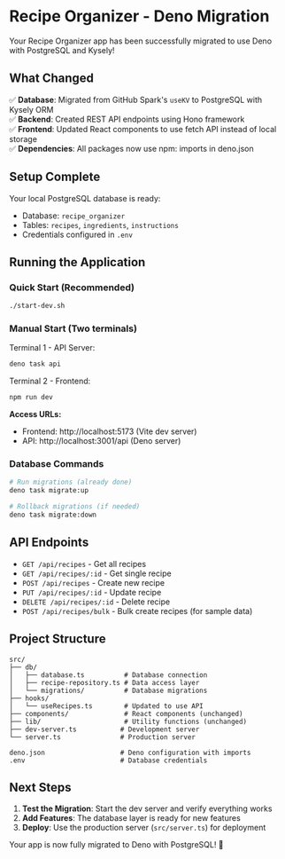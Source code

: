 # Recipe Organizer - Deno Migration

Your Recipe Organizer app has been successfully migrated to use Deno with PostgreSQL and Kysely!

## What Changed

✅ **Database**: Migrated from GitHub Spark's `useKV` to PostgreSQL with Kysely ORM  
✅ **Backend**: Created REST API endpoints using Hono framework  
✅ **Frontend**: Updated React components to use fetch API instead of local storage  
✅ **Dependencies**: All packages now use npm: imports in deno.json  

## Setup Complete

Your local PostgreSQL database is ready:
- Database: `recipe_organizer`
- Tables: `recipes`, `ingredients`, `instructions`
- Credentials configured in `.env`

## Running the Application

### Quick Start (Recommended)
```bash
./start-dev.sh
```

### Manual Start (Two terminals)
Terminal 1 - API Server:
```bash
deno task api
```

Terminal 2 - Frontend:
```bash
npm run dev
```

**Access URLs:**
- Frontend: http://localhost:5173 (Vite dev server)
- API: http://localhost:3001/api (Deno server)

### Database Commands
```bash
# Run migrations (already done)
deno task migrate:up

# Rollback migrations (if needed)
deno task migrate:down
```

## API Endpoints

- `GET /api/recipes` - Get all recipes
- `GET /api/recipes/:id` - Get single recipe
- `POST /api/recipes` - Create new recipe
- `PUT /api/recipes/:id` - Update recipe
- `DELETE /api/recipes/:id` - Delete recipe
- `POST /api/recipes/bulk` - Bulk create recipes (for sample data)

## Project Structure

```
src/
├── db/
│   ├── database.ts          # Database connection
│   ├── recipe-repository.ts # Data access layer
│   └── migrations/          # Database migrations
├── hooks/
│   └── useRecipes.ts        # Updated to use API
├── components/              # React components (unchanged)
├── lib/                     # Utility functions (unchanged)
├── dev-server.ts           # Development server
└── server.ts               # Production server

deno.json                   # Deno configuration with imports
.env                        # Database credentials
```

## Next Steps

1. **Test the Migration**: Start the dev server and verify everything works
2. **Add Features**: The database layer is ready for new features
3. **Deploy**: Use the production server (`src/server.ts`) for deployment

Your app is now fully migrated to Deno with PostgreSQL! 🎉